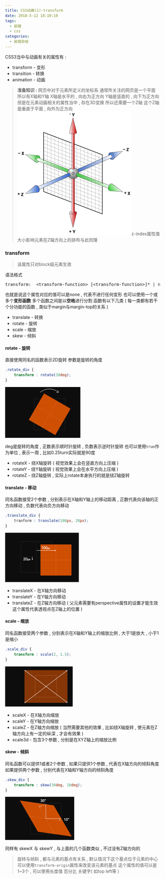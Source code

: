 ```yaml
---
title: CSS动画(1)-transform
date: 2018-5-12 18:10:10
tags: 
  - 前端
  - css
categories: 
  - 前端杂烩
---
```


CSS3当中与动画有关的属性有 : 
+ transform - 变形
+ transition - 转换
+ animation - 动画
<!-- more -->
> **准备知识 :** 
网页中对于元素所定义的坐标系
通常所关注的网页是一个平面
所以有X轴和Y轴
X轴是水平的 , 向右为正方向
Y轴是竖直的 , 向下为正方向
但是在元素动画相关的属性当中 , 存在3D变换
所以还需要一个Z轴
这个Z轴是垂直于平面 , 向外为正方向
![3d_axes](/images/前端杂烩/animation/3d_axes.png)
z-index属性值大小影响元素在Z轴方向上的排布与此同理


### transform
> 该属性只对block级元素生效

语法格式
<pre>
transform:  &lt;transform-function&gt; [&lt;transform-function&gt;]* | none
</pre>
也就是说这个属性对应的值可以是none , 代表不进行任何变形
也可以使用一个或多个**变形函数**
多个函数之间是以**空格**进行分割
函数有以下几类 ( 每一类都有若干个分功能的函数 , 类似于margin与margin-top的关系 )
+ translate - 转换
+ rotate - 旋转
+ scale - 缩放
+ skew - 倾斜

#### rotate - 旋转
直接使用同名的函数表示2D旋转
参数是旋转的角度
```css
.rotate_div {
	transform : rotate(30deg);
}
```
![rotate](/images/前端杂烩/animation/rotate.png)

deg是旋转的角度 , 正数表示顺时针旋转 , 负数表示逆时针旋转
也可以使用`trun`作为单位 , 表示一周 , 比如0.25turn实际就是90度

+ rotateX - 绕X轴旋转 ( 视觉效果上会在竖直方向上压缩 )
+ rotateY - 绕Y轴旋转 ( 视觉效果上会在水平方向上压缩 )
+ rotateZ - 绕Z轴旋转 , 实际上rotate本身执行的就是绕Z轴旋转

#### translate - 移动
同名函数接受2个参数 , 分别表示在X轴和Y轴上的移动距离 , 正数代表向该轴的正方向移动 , 负数代表向负方向移动
```css
.translate_div {
	tranform : translate(100px, 20px);
}
```
![translate-x-y](/images/前端杂烩/animation/translate-x-y.png)
+ translateX - 在X轴方向移动
+ translateY - 在Y轴方向移动
+ translateZ - 在Z轴方向移动
( 父元素需要有perspective属性的设置才能生效 这个属性代表透视点在Z轴上的位置 )

#### scale - 缩放
同名函数接受两个参数 , 分别表示在X轴和Y轴上的缩放比例 , 大于1是放大 , 小于1是缩小
```css
.scale_div {
	transform : scale(2, 1.5);
}
```
![scale-x-y](/images/前端杂烩/animation/scale-x-y.png)
+ scaleX - 在X轴方向缩放
+ scaleY - 在Y轴方向缩放
+ scaleZ - 在Z轴方向缩放 ( 当然需要其他的效果 , 比如绕X轴旋转 , 使元素在Z轴方向上有一定的纵深 , 才会有效果 )
+ scale3d - 包含3个参数 , 分别是在XYZ轴上的缩放比例

#### skew - 倾斜

同名函数可以提供1或者2个参数 , 如果只提供1个参数 , 代表在X轴方向的倾斜角度
如果提供两个参数 , 分别代表在X轴和Y轴方向的倾斜角度
```css
.skew_div {
	transform : skew(30deg, 10deg);
}
```
![skew-x-y](/images/前端杂烩/animation/skew-x-y.png)

同样有 skewX 与 skewY , 与上面的几个函数类似 , 不过没有Z轴方向的

> 旋转与倾斜 , 都与元素的基点有关系 , 默认情况下这个基点位于元素的中心
> 可以使用`transform-origin`属性来改变该元素的基点
> 这个属性的值可以是1~3个 , 可以使用长度值 百分比 关键字( 如top left等 )

